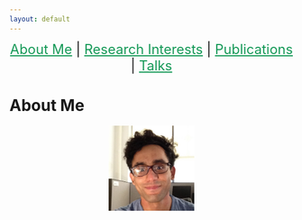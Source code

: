 ```yaml
---
layout: default
---
```


<p  align="center">
 <font size="+2">
 <a href='#about-me' style='color: #159957'>About Me</a> |
 <a href='#research-interests' style='color: #159957'>Research Interests</a> |
 <a href='#teaching' style='color: #159957'>Publications</a> |
 <a href='#educational-outreach' style='color: #159957'>Talks</a> 
  </font>  
</p>


# About Me

<p align="center">
<img src="AhmedAbbasiMe.jpg" width="30%" height="30%" > 
</p>

